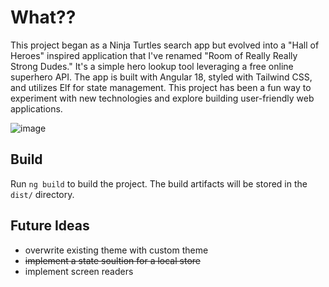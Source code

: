# What??

This project began as a Ninja Turtles search app but evolved into a "Hall of Heroes" inspired application that I've renamed "Room of Really Really Strong Dudes." It's a simple hero lookup tool leveraging a free online superhero API. The app is built with Angular 18, styled with Tailwind CSS, and utilizes Elf for state management. This project has been a fun way to experiment with new technologies and explore building user-friendly web applications.

![image](https://github.com/user-attachments/assets/240b7bd2-6be7-4d9e-a6ba-d070dd00b4e3)

## Build

Run `ng build` to build the project. The build artifacts will be stored in the `dist/` directory.

## Future Ideas

- overwrite existing theme with custom theme
- ~~implement a state soultion for a local store~~
- implement screen readers
